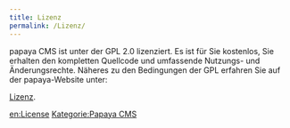 ```yaml
---
title: Lizenz
permalink: /Lizenz/
---
```


papaya CMS ist unter der GPL 2.0 lizenziert. Es ist für Sie kostenlos, Sie erhalten den kompletten Quellcode und umfassende Nutzungs- und Änderungsrechte. Näheres zu den Bedingungen der GPL erfahren Sie auf der papaya-Website unter:

[Lizenz](http://community.papaya-cms.com/license.993.en.html).

[en:License](/en:License.md) [Kategorie:Papaya CMS](export_de/Kategorie:Papaya_CMS.md)